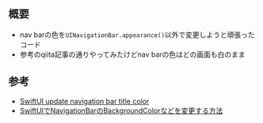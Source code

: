 ## 概要

- nav barの色を`UINavigationBar.appearance()`以外で変更しようと頑張ったコード
- 参考のqiita記事の通りやってみたけどnav barの色はどの画面も白のまま

## 参考

- [SwiftUI update navigation bar title color](https://stackoverflow.com/questions/56505528/swiftui-update-navigation-bar-title-color)
- [SwiftUIでNavigationBarのBackgroundColorなどを変更する方法](https://qiita.com/razpy/items/e199445ef93121d5226b)
